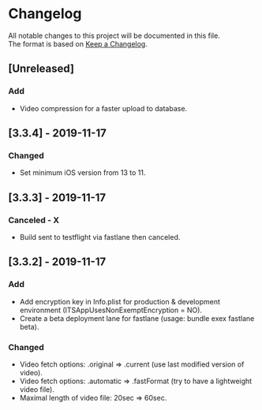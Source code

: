 # Changelog
All notable changes to this project will be documented in this file.        
The format is based on [Keep a Changelog](https://keepachangelog.com/en/1.0.0/).

## [Unreleased]
### Add
- Video compression for a faster upload to database.

## [3.3.4] - 2019-11-17
### Changed
- Set minimum iOS version from 13 to 11.

## [3.3.3] - 2019-11-17
### Canceled - X
- Build sent to testflight via fastlane then canceled.

## [3.3.2] - 2019-11-17
### Add
- Add encryption key in Info.plist for production & development environment (ITSAppUsesNonExemptEncryption = NO).
- Create a beta deployment lane for fastlane (usage: bundle exex fastlane beta).

### Changed
- Video fetch options: .original => .current (use last modified version of video). 
- Video fetch options: .automatic => .fastFormat (try to have a lightweight video file).
- Maximal length of video file: 20sec => 60sec.